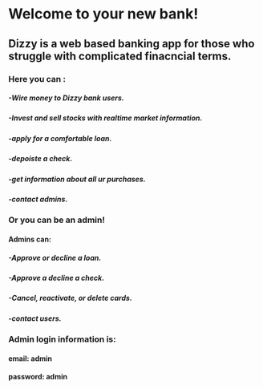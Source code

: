 # Welcome to your new bank!

## Dizzy is a web based banking app for those who struggle with complicated finacncial terms.
### Here you can : 
#####                -Wire money to Dizzy bank users.
#####                -Invest and sell stocks with realtime market information.
#####                -apply for a comfortable loan.
#####                -depoiste a check.
#####                -get information about all ur purchases.
#####                -contact admins.

### Or you can be an admin!
#### Admins can:
#####            -Approve or decline a loan.
#####            -Approve a decline a check.
#####            -Cancel, reactivate, or delete cards.
#####            -contact users.

### Admin login information is:
#### email: admin
#### password: admin

